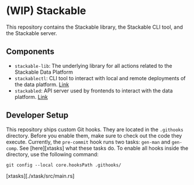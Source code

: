 # (WIP) Stackable

This repository contains the Stackable library, the Stackable CLI tool, and the Stackable server.

## Components

- `stackable-lib`: The underlying library for all actions related to the Stackable Data Platform
- `stackablectl`: CLI tool to interact with local and remote deployments of the data platform. [Link][ctl-readme]
- `stackabled`: API server used by frontends to interact with the data platform. [Link][daemon-readme]

[daemon-readme]: ./bins/stackd/README.md
[ctl-readme]: ./bins/stackctl/README.md

## Developer Setup

This repository ships custom Git hooks. They are located in the `.githooks` directory. Before you enable them, make sure
to check out the code they execute. Currently, the `pre-commit` hook runs two tasks: `gen-man` and `gen-comp`. See
[here][xtasks] what these tasks do. To enable all hooks inside the directory, use the following command:

```shell
git config --local core.hooksPath .githooks/
```

[xtasks][./xtask/src/main.rs]